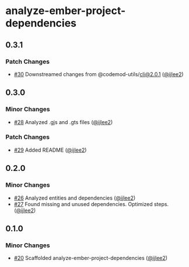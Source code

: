 # analyze-ember-project-dependencies

## 0.3.1

### Patch Changes

- [#30](https://github.com/ijlee2/embroider-toolbox/pull/30) Downstreamed changes from @codemod-utils/cli@2.0.1 ([@ijlee2](https://github.com/ijlee2))

## 0.3.0

### Minor Changes

- [#28](https://github.com/ijlee2/embroider-toolbox/pull/28) Analyzed .gjs and .gts files ([@ijlee2](https://github.com/ijlee2))

### Patch Changes

- [#29](https://github.com/ijlee2/embroider-toolbox/pull/29) Added README ([@ijlee2](https://github.com/ijlee2))

## 0.2.0

### Minor Changes

- [#26](https://github.com/ijlee2/embroider-toolbox/pull/26) Analyzed entities and dependencies ([@ijlee2](https://github.com/ijlee2))
- [#27](https://github.com/ijlee2/embroider-toolbox/pull/27) Found missing and unused dependencies. Optimized steps. ([@ijlee2](https://github.com/ijlee2))

## 0.1.0

### Minor Changes

- [#20](https://github.com/ijlee2/embroider-toolbox/pull/20) Scaffolded analyze-ember-project-dependencies ([@ijlee2](https://github.com/ijlee2))
